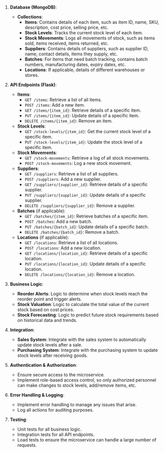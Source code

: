 1. **Database (MongoDB)**:

    - **Collections**:
        - **Items**: Contains details of each item, such as item ID, name, SKU, description, cost price, selling price, etc.
        - **Stock Levels**: Tracks the current stock level of each item.
        - **Stock Movements**: Logs all movements of stock, such as items sold, items received, items returned, etc.
        - **Suppliers**: Contains details of suppliers, such as supplier ID, name, contact details, items they supply, etc.
        - **Batches**: For items that need batch tracking, contains batch numbers, manufacturing dates, expiry dates, etc.
        - **Locations**: If applicable, details of different warehouses or stores.
3. **API Endpoints (Flask)**:
    
    - **Items**:
        - `GET /items`: Retrieve a list of all items.
        - `POST /items`: Add a new item.
        - `GET /items/{item_id}`: Retrieve details of a specific item.
        - `PUT /items/{item_id}`: Update details of a specific item.
        - `DELETE /items/{item_id}`: Remove an item.
    - **Stock Levels**:
        - `GET /stock-levels/{item_id}`: Get the current stock level of a specific item.
        - `PUT /stock-levels/{item_id}`: Update the stock level of a specific item.
    - **Stock Movements**:
        - `GET /stock-movements`: Retrieve a log of all stock movements.
        - `POST /stock-movements`: Log a new stock movement.
    - **Suppliers**:
        - `GET /suppliers`: Retrieve a list of all suppliers.
        - `POST /suppliers`: Add a new supplier.
        - `GET /suppliers/{supplier_id}`: Retrieve details of a specific supplier.
        - `PUT /suppliers/{supplier_id}`: Update details of a specific supplier.
        - `DELETE /suppliers/{supplier_id}`: Remove a supplier.
    - **Batches** (if applicable):
        - `GET /batches/{item_id}`: Retrieve batches of a specific item.
        - `POST /batches`: Add a new batch.
        - `PUT /batches/{batch_id}`: Update details of a specific batch.
        - `DELETE /batches/{batch_id}`: Remove a batch.
    - **Locations** (if applicable):
        - `GET /locations`: Retrieve a list of all locations.
        - `POST /locations`: Add a new location.
        - `GET /locations/{location_id}`: Retrieve details of a specific location.
        - `PUT /locations/{location_id}`: Update details of a specific location.
        - `DELETE /locations/{location_id}`: Remove a location.
3. **Business Logic**:
    
    - **Reorder Alerts**: Logic to determine when stock levels reach the reorder point and trigger alerts.
    - **Stock Valuation**: Logic to calculate the total value of the current stock based on cost prices.
    - **Stock Forecasting**: Logic to predict future stock requirements based on historical data and trends.
4. **Integration**:
    
    - **Sales System**: Integrate with the sales system to automatically update stock levels after a sale.
    - **Purchasing System**: Integrate with the purchasing system to update stock levels after receiving goods.
5. **Authentication & Authorization**:
    
    - Ensure secure access to the microservice.
    - Implement role-based access control, so only authorized personnel can make changes to stock levels, add/remove items, etc.
6. **Error Handling & Logging**:
    
    - Implement error handling to manage any issues that arise.
    - Log all actions for auditing purposes.
7. **Testing**:
    
    - Unit tests for all business logic.
    - Integration tests for all API endpoints.
    - Load tests to ensure the microservice can handle a large number of requests.